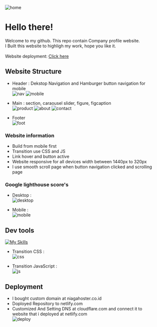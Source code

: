 ![home](https://github.com/RevoU-FSSE-2/week-5-RPrasetyoB/assets/129088807/6c987e6c-af24-4b15-86f0-19f62bd5692f)
# Hello there!
Welcome to my github.
This repo contain Company profile website.<br>
I Built this website to highligh my work, hope you like it.<br>
<br>
Website deployment: <a href="https://renaldipb.site/" target="_blank">Click here</a>

## Website Structure
- Header : Dekstop Navigation and Hamburger button navigation for mobile<br>
![nav](https://github.com/RevoU-FSSE-2/week-5-RPrasetyoB/assets/129088807/3ebf5c8b-befe-42ff-a8b3-c08aaeeecc73)
![mobile](https://github.com/RevoU-FSSE-2/week-5-RPrasetyoB/assets/129088807/570dcc96-3942-4d4c-bb26-741b1fc32fb0)

- Main : section, caraousel slider, figure, figcaption<br>
![product](https://github.com/RevoU-FSSE-2/week-5-RPrasetyoB/assets/129088807/ab217039-0ae1-4fd9-b521-610fb1be9b61)
![about](https://github.com/RevoU-FSSE-2/week-5-RPrasetyoB/assets/129088807/3cec1361-020a-4f77-ad56-c6a93c00b002)
![contact](https://github.com/RevoU-FSSE-2/week-5-RPrasetyoB/assets/129088807/83e7f816-1a36-441b-b8e6-a14ab3662915)

- Footer<br>
  ![foot](https://github.com/RevoU-FSSE-2/week-5-RPrasetyoB/assets/129088807/cd81ec56-eecf-4fc5-81d9-7c702f8d5162)

### Website information
- Build from mobile first
- Transition use CSS and JS
- Link hover and button active
- Website responsive for all devices width between 1440px to 320px
- I use smooth scroll page when button navigation clicked and scrolling page

### Google lighthouse score's
- Desktop : <br>
![desktop](https://github.com/RevoU-FSSE-2/week-5-RPrasetyoB/assets/129088807/7862a5b4-3105-4847-9785-bb3b59ba57f4)

- Mobile : <br>
![mobile](https://github.com/RevoU-FSSE-2/week-5-RPrasetyoB/assets/129088807/927d5450-6c01-4572-a1b2-da6a3cde559d)

## Dev tools
[![My Skills](https://skills.thijs.gg/icons?i=html,css,js)](https://skills.thijs.gg)

- Transition CSS :<br>
![css](https://github.com/RevoU-FSSE-2/week-5-RPrasetyoB/assets/129088807/ffd68c83-ac96-4547-9bc1-a1c5313291b2)

- Transition JavaScript :<br>
![js](https://github.com/RevoU-FSSE-2/week-5-RPrasetyoB/assets/129088807/bc4d9325-d517-45be-bead-544133b7f626)

## Deployment

- I bought custom domain at niagahoster.co.id
- Doployed Repository to netlify.com
- Customized And Setting DNS at cloudflare.com and connect it to website that i deployed at netlify.com<br>
![deploy](https://github.com/RevoU-FSSE-2/week-5-RPrasetyoB/assets/129088807/5a7bf58b-1c35-4d6a-99f5-1c1eb37c2163)


